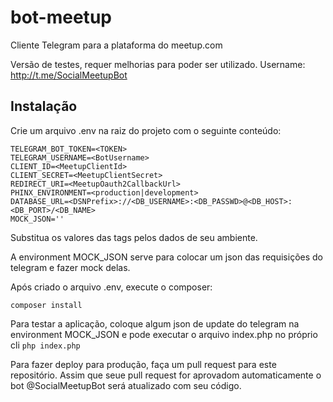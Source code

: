 # bot-meetup
Cliente Telegram para a plataforma do meetup.com

Versão de testes, requer melhorias para poder ser utilizado. Username: http://t.me/SocialMeetupBot

## Instalação
Crie um arquivo .env na raiz do projeto com o seguinte conteúdo:
```
TELEGRAM_BOT_TOKEN=<TOKEN>
TELEGRAM_USERNAME=<BotUsername>
CLIENT_ID=<MeetupClientId>
CLIENT_SECRET=<MeetupClientSecret>
REDIRECT_URI=<MeetupOauth2CallbackUrl>
PHINX_ENVIRONMENT=<production|development>
DATABASE_URL=<DSNPrefix>://<DB_USERNAME>:<DB_PASSWD>@<DB_HOST>:<DB_PORT>/<DB_NAME>
MOCK_JSON=''
```

Substitua os valores das tags pelos dados de seu ambiente.

A environment MOCK_JSON serve para colocar um json das requisições do telegram e fazer mock delas.

Após criado o arquivo .env, execute o composer:
```
composer install
```

Para testar a aplicação, coloque algum json de update do telegram na environment MOCK_JSON e pode executar o arquivo index.php no próprio cli `php index.php`

Para fazer deploy para produção, faça um pull request para este repositório. Assim que seue pull request for aprovadom automaticamente o bot @SocialMeetupBot será atualizado com seu código.
